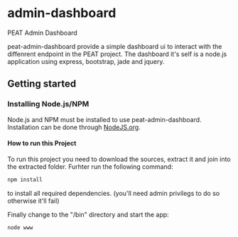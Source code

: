 # admin-dashboard
PEAT Admin Dashboard

peat-admin-dashboard provide a simple dashboard ui to interact with the diffenrent endpoint in the PEAT project.
The dashboard it's self is a node.js application using express, bootstrap, jade and jquery.

## Getting started

### Installing Node.js/NPM

Node.js and NPM must be installed to use peat-admin-dashboard.
Installation can be done through [NodeJS.org](http://nodejs.org/).

#### How to run this Project

To run this project you need to download the sources, extract it and join into the extracted folder.
Furhter run the following command:

```bash
npm install
```
to install all required dependencies. (you'll need admin privilegs to do so otherwise it'll fail)

Finally change to the "/bin" directory and start the app:

```bash
node www
```
